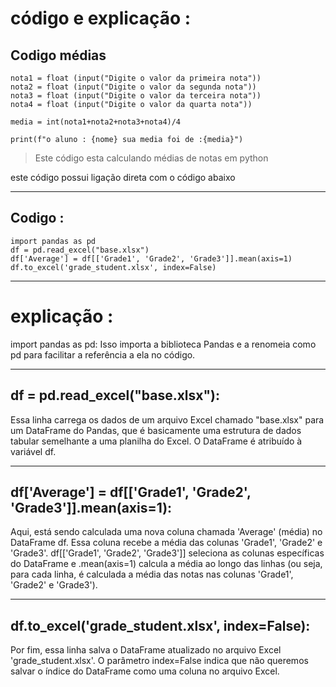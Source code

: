 # código e explicação :


## Codigo médias 
```
nota1 = float (input("Digite o valor da primeira nota"))
nota2 = float (input("Digite o valor da segunda nota"))
nota3 = float (input("Digite o valor da terceira nota"))
nota4 = float (input("Digite o valor da quarta nota"))

media = int(nota1+nota2+nota3+nota4)/4

print(f"o aluno : {nome} sua media foi de :{media}")
```

>Este código esta calculando médias de notas em python

este código possui ligação direta com o código abaixo

---


## Codigo :

```
import pandas as pd
df = pd.read_excel("base.xlsx") 
df['Average'] = df[['Grade1', 'Grade2', 'Grade3']].mean(axis=1)
df.to_excel('grade_student.xlsx', index=False)
```



---


# explicação :
import pandas as pd: Isso importa a biblioteca Pandas e a renomeia como pd para facilitar a referência a ela no código.

---

## df = pd.read_excel("base.xlsx"):
Essa linha carrega os dados de um arquivo Excel chamado "base.xlsx" para um DataFrame do Pandas, 
que é basicamente uma estrutura de dados tabular semelhante a uma planilha do Excel. O DataFrame é atribuído à variável df.

---

## df['Average'] = df[['Grade1', 'Grade2', 'Grade3']].mean(axis=1): 

Aqui, está sendo calculada uma nova coluna chamada 'Average' (média) no DataFrame df. Essa coluna recebe a média das colunas 
'Grade1', 'Grade2' e 'Grade3'. df[['Grade1', 'Grade2', 'Grade3']] seleciona as colunas específicas do DataFrame e .mean(axis=1) 
calcula a média ao longo das linhas (ou seja, para cada linha, é calculada a média das notas nas colunas 'Grade1', 'Grade2' e 'Grade3').

---

## df.to_excel('grade_student.xlsx', index=False):
Por fim, essa linha salva o DataFrame atualizado no arquivo Excel
'grade_student.xlsx'. O parâmetro index=False indica que não queremos salvar o índice do DataFrame como uma coluna no arquivo Excel.
